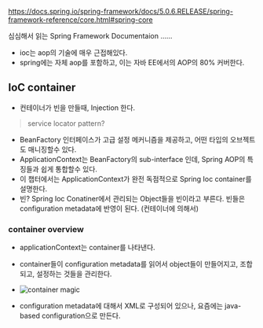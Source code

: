 

https://docs.spring.io/spring-framework/docs/5.0.6.RELEASE/spring-framework-reference/core.html#spring-core

심심해서 읽는 Spring Framework Documentaion …… 

- ioc는 aop의 기술에 매우 근접해있다. 
- spring에는 자체 aop를 포함하고, 이는 자바 EE에서의 AOP의 80% 커버한다. 



## IoC container

- 컨테이너가 빈을 만들때, Injection 한다.

> service locator pattern?
>
> 

- BeanFactory 인터페이스가 고급 설정 메커니즘을 제공하고, 어떤 타입의 오브젝트도 매니징할수 있다. 
- ApplicationContext는 BeanFactory의 sub-interface 인데, Spring AOP의 특징들과 쉽게 통합할수 있다. 
- 이 챕터에서는 ApplicationContext가 완전 독점적으로 Spring Ioc container를 설명한다.
- 빈? Spring Ioc Conatiner에서 관리되는 Object들을 빈이라고 부른다. 빈들은 configuration metadata에 반영이 된다. (컨테이너에 의해서)

### container overview

- applicationContext는 container를 나타낸다. 
- container들이 configuration metadata를 읽어서 object들이 만들어지고, 조합되고, 설정하는 것들을 관리한다.

- ![container magic](https://docs.spring.io/spring-framework/docs/5.0.6.RELEASE/spring-framework-reference/images/container-magic.png)

- configuration metadata에 대해서 XML로 구성되어 있으나, 요즘에는 java-based configuration으로 만든다. 





